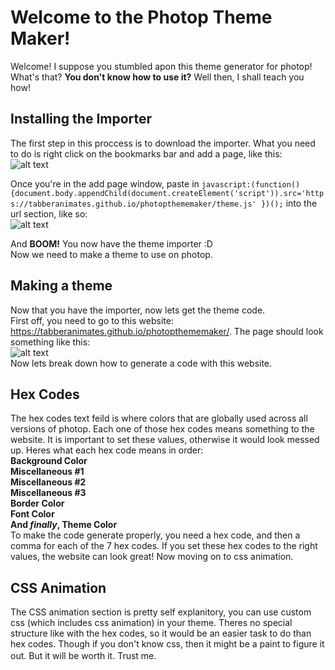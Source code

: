 # **Welcome to the Photop Theme Maker!**
Welcome! I suppose you stumbled apon this theme generator for photop! What's that? **You don't know how to use it?** Well then, I shall teach you how!

## Installing the Importer
The first step in this proccess is to download the importer. What you need to do is right click on the bookmarks
bar and add a page, like this:
<br> ![alt text](https://tabberanimates.github.io/photopthememaker/images/rightclick.png)

Once you're in the add page window, paste in `javascript:(function(){document.body.appendChild(document.createElement('script')).src='https://tabberanimates.github.io/photopthememaker/theme.js' })();` into the url section, like so:
<br> ![alt text](https://tabberanimates.github.io/photopthememaker/images/url.png)

And **BOOM!** You now have the theme importer :D
<br>Now we need to make a theme to use on photop.

## Making a theme
Now that you have the importer, now lets get the theme code.
<br>First off, you need to go to this website: https://tabberanimates.github.io/photopthememaker/. The page should look something like this:
<br> ![alt text](https://tabberanimates.github.io/photopthememaker/images/codegen.png)
<br>Now lets break down how to generate a code with this website.
## Hex Codes
The hex codes text feild is where colors that are globally used across all versions of photop. Each one of those hex codes means something to the website. It is important to set these values, otherwise it would look messed up. Heres what each hex code means in order:
<br> **Background Color
<br> Miscellaneous #1
<br> Miscellaneous #2
<br> Miscellaneous #3
<br> Border Color
<br> Font Color
<br> And *finally*, Theme Color**
<br> To make the code generate properly, you need a hex code, and then a comma for each of the 7 hex codes. If you set these hex codes to the right values, the website can look great! Now moving on to css animation.
## CSS Animation
The CSS animation section is pretty self explanitory, you can use custom css (which includes css animation) in your theme. Theres no special structure like with the hex codes, so it would be an easier task to do than hex codes. Though if you don't know css, then it might be a paint to figure it out. But it will be worth it. Trust me.ㅤ
